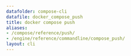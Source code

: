 ```yaml
---
datafolder: compose-cli
datafile: docker_compose_push
title: docker compose push
aliases:
- /compose/reference/push/
- /engine/reference/commandline/compose_push/
layout: cli
---
```


<!--
Sorry, but the contents of this page are automatically generated from
Docker's source code. If you want to suggest a change to the text that appears
here, you'll need to find the string by searching this repo:
https://github.com/docker/compose
-->

